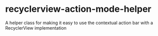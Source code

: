 # recyclerview-action-mode-helper
A helper class for making it easy to use the contextual action bar with a RecyclerView implementation
